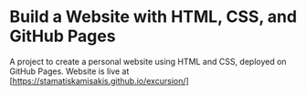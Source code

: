 # Build a Website with HTML, CSS, and GitHub Pages

A project to create a personal website using HTML and CSS, deployed on GitHub Pages. Website is live at [https://stamatiskamisakis.github.io/excursion/] 
